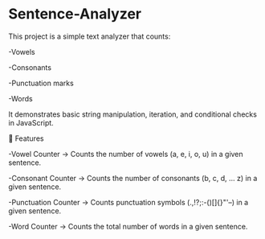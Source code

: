 # Sentence-Analyzer

This project is a simple text analyzer that counts:

-Vowels

-Consonants

-Punctuation marks

-Words

It demonstrates basic string manipulation, iteration, and conditional checks in JavaScript.

📂 Features

-Vowel Counter → Counts the number of vowels (a, e, i, o, u) in a given sentence.

-Consonant Counter → Counts the number of consonants (b, c, d, ... z) in a given sentence.

-Punctuation Counter → Counts punctuation symbols (.,!?;:-()[]{}"'–) in a given sentence.

-Word Counter → Counts the total number of words in a given sentence.
